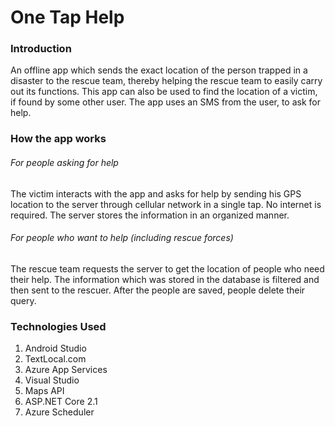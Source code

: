 # One Tap Help 
### Introduction 
An offline app which sends the exact location of the person trapped in a disaster to the rescue team, thereby helping the rescue team to easily carry out its functions. This app can also be used to find the location of a victim, if found by some other user. The app uses an SMS from the user, to ask for help. 
### How the app works
###### For people asking for help
  The victim interacts with the app and asks for help by sending his GPS location to the server through cellular network in a single tap.     No internet is required. The server stores the information in an organized manner. 
 ###### For people who want to help (including rescue forces)
 The rescue team requests the server to get the location of people who need their help. The information which was stored in the database is   filtered and then sent to the rescuer. After the people are saved, people delete their query.  
### Technologies Used
1. Android Studio
2. TextLocal.com
3. Azure App Services
4. Visual Studio
5. Maps API
6. ASP.NET Core 2.1
7. Azure Scheduler
